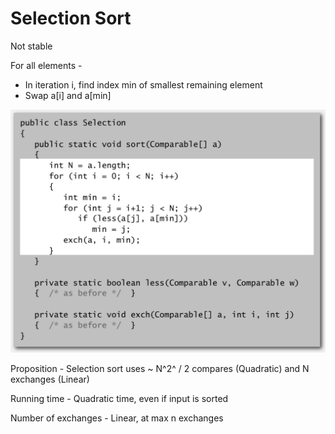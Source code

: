 # Selection Sort

Not stable

For all elements -

- In iteration i, find index min of smallest remaining element
- Swap a[i] and a[min]

![image](media/Selection-Sort-image1.png)

Proposition - Selection sort uses ~ N^2^ / 2 compares (Quadratic) and N exchanges (Linear)

Running time - Quadratic time, even if input is sorted

Number of exchanges - Linear, at max n exchanges
